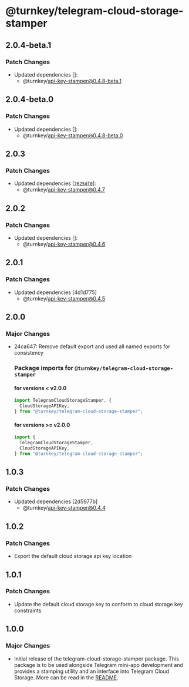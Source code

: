 # @turnkey/telegram-cloud-storage-stamper

## 2.0.4-beta.1

### Patch Changes

- Updated dependencies []:
  - @turnkey/api-key-stamper@0.4.8-beta.1

## 2.0.4-beta.0

### Patch Changes

- Updated dependencies []:
  - @turnkey/api-key-stamper@0.4.8-beta.0

## 2.0.3

### Patch Changes

- Updated dependencies [[`7625df0`](https://github.com/tkhq/sdk/commit/7625df0538002c3455bd5862211210e38472e164)]:
  - @turnkey/api-key-stamper@0.4.7

## 2.0.2

### Patch Changes

- Updated dependencies []:
  - @turnkey/api-key-stamper@0.4.6

## 2.0.1

### Patch Changes

- Updated dependencies [4d1d775]
  - @turnkey/api-key-stamper@0.4.5

## 2.0.0

### Major Changes

- 24ca647: Remove default export and used all named exports for consistency

  ### Package imports for `@turnkey/telegram-cloud-storage-stamper`

  #### for versions < v2.0.0

  ```typescript
  import TelegramCloudStorageStamper, {
    CloudStorageAPIKey,
  } from "@turnkey/telegram-cloud-storage-stamper";
  ```

  #### for versions >= v2.0.0

  ```typescript
  import {
    TelegramCloudStorageStamper,
    CloudStorageAPIKey,
  } from "@turnkey/telegram-cloud-storage-stamper";
  ```

## 1.0.3

### Patch Changes

- Updated dependencies [2d5977b]
  - @turnkey/api-key-stamper@0.4.4

## 1.0.2

### Patch Changes

- Export the default cloud storage api key location

## 1.0.1

### Patch Changes

- Update the default cloud storage key to conform to cloud storage key constraints

## 1.0.0

### Major Changes

- Initial release of the telegram-cloud-storage-stamper package. This package is to be used alongside Telegram mini-app development and provides a stamping utility and an interface into Telegram Cloud Storage. More can be read in the [README](../packages/telegram-cloud-storage-stamper/README.md).
